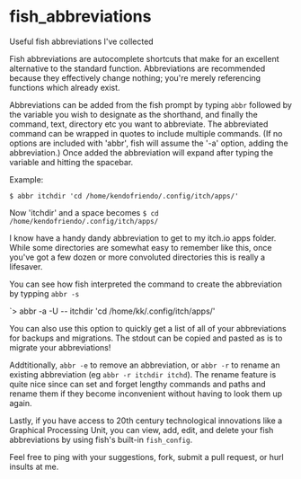 # fish_abbreviations
Useful fish abbreviations I've collected

Fish abbreviations are autocomplete shortcuts that make for an excellent alternative to the standard function. Abbreviations are recommended because they effectively change nothing; you're merely referencing functions which already exist.

Abbreviations can be added from the fish prompt by typing `abbr` followed by the variable you wish to designate as the shorthand, and finally the command, text, directory etc you want to abbreviate. The abbreviated command can be wrapped in quotes to include multiple commands. (If no options are included with 'abbr', fish will assume the '-a' option, adding the abbreviation.) Once added the abbreviation will expand after typing the variable and hitting the spacebar. 

Example: 

`$ abbr itchdir 'cd /home/kendofriendo/.config/itch/apps/'`

Now 'itchdir' and a space becomes `$ cd /home/kendofriendo/.config/itch/apps/`

I know have a handy dandy abbreviation to get to my itch.io apps folder. While some directories are somewhat easy to remember like this, once you've got a few dozen or more convoluted directories this is really a lifesaver. 

You can see how fish interpreted the command to create the abbreviation by typping `abbr -s`

`> abbr -a -U -- itchdir 'cd /home/kk/.config/itch/apps/'

You can also use this option to quickly get a list of all of your abbreviations for backups and migrations. The stdout can be copied and pasted as is to migrate your abbreviations!

Addtitionally, `abbr -e` to remove an abbreviation, or `abbr -r` to rename an existing abbreviation (eg `abbr -r itchdir itchd`). The rename feature is quite nice since can set and forget lengthy commands and paths and rename them if they become inconvenient without having to look them up again.

Lastly, if you have access to 20th century technological innovations like a Graphical Processing Unit, you can view, add, edit, and delete your fish abbreviations by using fish's built-in `fish_config`.

Feel free to ping with your suggestions, fork, submit a pull request, or hurl insults at me.
